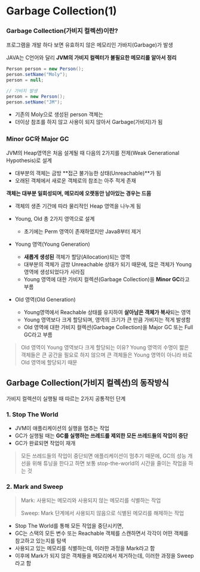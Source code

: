 # **Garbage Collection(1)**

### ****Garbage Collection(가비지 컬렉션)이란?****

프로그램을 개발 하다 보면 유효하지 않은 메모리인 가바지(Garbage)가 발생

JAVA는 C언어와 달리 **JVM의 가비지 컬렉터가 불필요한 메모리를 알아서 정리**

```java
Person person = new Person();
person.setName("Moly");
person = null;

// 가비지 발생
person = new Person();
person.setName("JM");
```

- 기존의 Moly으로 생성된 person 객체는
- 더이상 참조를 하지 않고 사용이 되지 않아서 Garbage(가비지)가 됨

### ****Minor GC와 Major GC****

JVM의 Heap영역은 처음 설계될 때 다음의 2가지를 전제(Weak Generational Hypothesis)로 설계

- 대부분의 객체는 금방 **접근 불가능한 상태(Unreachable)**가 됨
- 오래된 객체에서 새로운 객체로의 참조는 아주 적게 존재

**객체는 대부분 일회성되며, 메모리에 오랫동안 남아있는 경우는 드뭄**

- 객체의 생존 기간에 따라 물리적인 Heap 영역을 나누게 됨
- Young, Old 총 2가지 영역으로 설계
    - 초기에는 Perm 영역이 존재하였지만 Java8부터 제거


- Young 영역(Young Generation)
    - **새롭게 생성된** 객체가 할당(Allocation)되는 영역
    - 대부분의 객체가 금방 Unreachable 상태가 되기 때문에, 많은 객체가 Young 영역에 생성되었다가 사라짐
    - Young 영역에 대한 가비지 컬렉션(Garbage Collection)을 **Minor GC**라고 부름
- Old 영역(Old Generation)
    - Young영역에서 Reachable 상태를 유지하여 **살아남은 객체가 복사**되는 영역
    - Young 영역보다 크게 할당되며, 영역의 크기가 큰 만큼 가비지는 적게 발생함
    - Old 영역에 대한 가비지 컬렉션(Garbage Collection)을 Major GC 또는 Full GC라고 부름

> Old 영역이 Young 영역보다 크게 할당되는 이유?
Young 영역의 수명이 짧은 객체들은 큰 공간을 필요로 하지 않으며 큰 객체들은 Young 영역이 아니라 바로 Old 영역에 할당되기 때문
> 

## ****Garbage Collection(가비지 컬렉션)의**** 동작방식

가비지 컬렉션이 실행될 때 따르는 2가지 공통적인 단계

### 1. Stop The World

- JVM이 애플리케이션의 실행을 멈추는 작업
- GC가 실행될 때는 **GC를 실행하는 쓰레드를 제외한 모든 쓰레드들의 작업이 중단**
- GC가 완료되면 작업이 재개

> 모든 쓰레드들의 작업이 중단되면 애플리케이션이 멈추기 때문에, 
GC의 성능 개선을 위해 튜닝을 한다고 하면 보통 stop-the-world의 시간을 줄이는 작업을 하는 것
> 

### 2. Mark and Sweep

> Mark: 사용되는 메모리와 사용되지 않는 메모리를 식별하는 작업
> 
> 
> Sweep: Mark 단계에서 사용되지 않음으로 식별된 메모리를 해제하는 작업
> 
- Stop The World를 통해 모든 작업을 중단시키면,
- GC는 스택의 모든 변수 또는 Reachable 객체를 스캔하면서 각각이 어떤 객체를 참고하고 있는지를 탐색
- 사용되고 있는 메모리를 식별하는데, 이러한 과정을 Mark라고 함
- 이후에 Mark가 되지 않은 객체들을 메모리에서 제거하는데, 이러한 과정을 Sweep라고 함